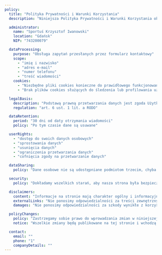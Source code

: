 ```yaml
---
policy:
  title: "Polityka Prywatności i Warunki Korzystania"
  description: "Niniejsza Polityka Prywatności i Warunki Korzystania określają zasady korzystania ze strony internetowej Sportuś, dotyczącej zajęć sportowych dla dzieci."

  administrator:
    name: "Sportuś Krzysztof Iwanowski"
    location: "Gdańsk"
    NIP: "743200079"

  dataProcessing:
    purpose: "Obsługa zapytań przesłanych przez formularz kontaktowy"
    scope:
      - "imię i nazwisko"
      - "adres e-mail"
      - "numer telefonu"
      - "treść wiadomości"
    cookies:
      - "Niezbędne pliki cookies konieczne do prawidłowego funkcjonowania strony"
      - "Brak plików cookies służących do śledzenia lub profilowania użytkowników"

  legalBasis:
    description: "Podstawą prawną przetwarzania danych jest zgoda Użytkownika wyrażona poprzez dobrowolne przesłanie formularza kontaktowego"
    regulation: "art. 6 ust. 1 lit. a RODO"

  dataRetention:
    period: "30 dni od daty otrzymania wiadomości"
    policy: "Po tym czasie dane są usuwane"

  userRights:
    - "dostęp do swoich danych osobowych"
    - "sprostowania danych"
    - "usunięcia danych"
    - "ograniczenia przetwarzania danych"
    - "cofnięcia zgody na przetwarzanie danych"

  dataSharing:
    policy: "Dane osobowe nie są udostępniane podmiotom trzecim, chyba że wynika to z przepisów prawa lub jest niezbędne do funkcjonowania strony"

  security:
    policy: "Dokładamy wszelkich starań, aby nasza strona była bezpieczna i wolna od zagrożeń, ale nie gwarantujemy pełnego bezpieczeństwa ani nieprzerwanego dostępu"

  disclaimers:
    content: "Informacje na stronie mają charakter ogólny i informacyjny. Nie ponosimy odpowiedzialności za ich aktualność, dokładność ani kompletność"
    externalLinks: "Nie ponosimy odpowiedzialności za treści zewnętrznych stron internetowych"
    damages: "Nie ponosimy odpowiedzialności za szkody wynikłe z korzystania z naszej strony"

  policyChanges:
    policy: "Zastrzegamy sobie prawo do wprowadzania zmian w niniejszej Polityce Prywatności i Warunkach Korzystania"
    notice: "Wszelkie zmiany będą publikowane na tej stronie i wchodzą w życie z dniem zamieszczenia"

  contact:
    email: ""
    phone: "1"
    companyDetails: ""
---
```

